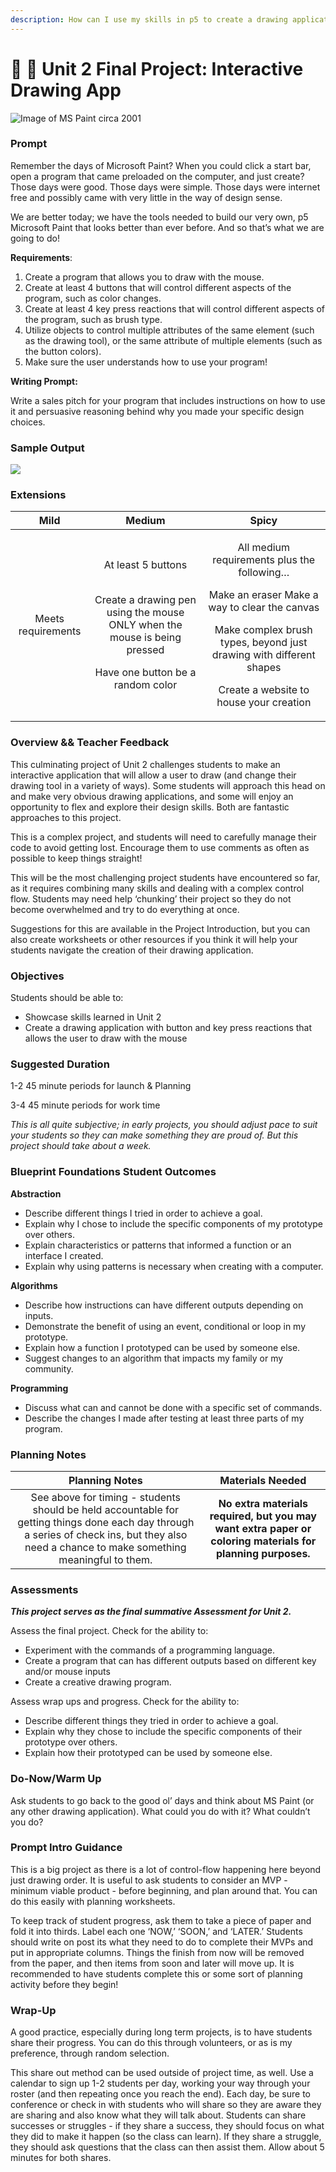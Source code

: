 ```yaml
---
description: How can I use my skills in p5 to create a drawing application?
---
```


# 🎨 🎨 Unit 2 Final Project: Interactive Drawing App

![Image of MS Paint circa 2001](<../.gitbook/assets/Screen Shot 2021-11-04 at 11.54.58 AM.png>)

### Prompt

Remember the days of Microsoft Paint? When you could click a start bar, open a program that came preloaded on the computer, and just create? Those days were good. Those days were simple. Those days were internet free and possibly came with very little in the way of design sense.

We are better today; we have the tools needed to build our very own, p5 Microsoft Paint that looks better than ever before. And so that’s what we are going to do!

**Requirements**:

1. Create a program that allows you to draw with the mouse.&#x20;
2. Create at least 4 buttons that will control different aspects of the program, such as color changes.&#x20;
3. Create at least 4 key press reactions that will control different aspects of the program, such as brush type.&#x20;
4. Utilize objects to control multiple attributes of the same element (such as the drawing tool), or the same attribute of multiple elements (such as the button colors).
5. Make sure the user understands how to use your program!

**Writing Prompt:**

Write a sales pitch for your program that includes instructions on how to use it and persuasive reasoning behind why you made your specific design choices.

### **Sample Output**

![](<../.gitbook/assets/Screen Shot 2021-11-04 at 11.55.17 AM.png>)

### **Extensions**

|        Mild        |                                                                             Medium                                                                            |                                                                                                                          Spicy                                                                                                                         |
| :----------------: | :-----------------------------------------------------------------------------------------------------------------------------------------------------------: | :----------------------------------------------------------------------------------------------------------------------------------------------------------------------------------------------------------------------------------------------------: |
| Meets requirements | <p>At least 5 buttons</p><p><br>Create a drawing pen using the mouse ONLY when the mouse is being pressed </p><p></p><p>Have one button be a random color</p> | <p>All medium requirements plus the following… </p><p></p><p>Make an eraser Make a way to clear the canvas </p><p></p><p>Make complex brush types, beyond just drawing with different shapes </p><p></p><p>Create a website to house your creation</p> |

### Overview && Teacher Feedback

This culminating project of Unit 2 challenges students to make an interactive application that will allow a user to draw (and change their drawing tool in a variety of ways). Some students will approach this head on and make very obvious drawing applications, and some will enjoy an opportunity to flex and explore their design skills. Both are fantastic approaches to this project.

This is a complex project, and students will need to carefully manage their code to avoid getting lost. Encourage them to use comments as often as possible to keep things straight!

This will be the most challenging project students have encountered so far, as it requires combining many skills and dealing with a complex control flow. Students may need help ‘chunking’ their project so they do not become overwhelmed and try to do everything at once.

Suggestions for this are available in the Project Introduction, but you can also create worksheets or other resources if you think it will help your students navigate the creation of their drawing application.

### Objectives

Students should be able to:

* Showcase skills learned in Unit 2&#x20;
* Create a drawing application with button and key press reactions that allows the user to draw with the mouse

### Suggested Duration

1-2 45 minute periods for launch & Planning&#x20;

3-4 45 minute periods for work time

_This is all quite subjective; in early projects, you should adjust pace to suit your students so they can make something they are proud of. But this project should take about a week._

### Blueprint Foundations Student Outcomes

**Abstraction**

* Describe different things I tried in order to achieve a goal.&#x20;
* Explain why I chose to include the specific components of my prototype over others.
* Explain characteristics or patterns that informed a function or an interface I created.
* Explain why using patterns is necessary when creating with a computer.

**Algorithms**

* Describe how instructions can have different outputs depending on inputs.
* Demonstrate the benefit of using an event, conditional or loop in my prototype.&#x20;
* Explain how a function I prototyped can be used by someone else.&#x20;
* Suggest changes to an algorithm that impacts my family or my community.

**Programming**

* Discuss what can and cannot be done with a specific set of commands.&#x20;
* Describe the changes I made after testing at least three parts of my program.

### **Planning Notes**

|                                                                                        Planning Notes                                                                                        |                                              Materials Needed                                              |
| :------------------------------------------------------------------------------------------------------------------------------------------------------------------------------------------: | :--------------------------------------------------------------------------------------------------------: |
| See above for timing - students should be held accountable for getting things done each day through a series of check ins, but they also need a chance to make something meaningful to them. | **No extra materials required, but you may want extra paper or coloring materials for planning purposes.** |

### **Assessments**

_**This project serves as the final summative Assessment for Unit 2.**_&#x20;

Assess the final project. Check for the ability to:

* Experiment with the commands of a programming language.&#x20;
* Create a program that can has different outputs based on different key and/or mouse inputs&#x20;
* Create a creative drawing program.

Assess wrap ups and progress. Check for the ability to:

* Describe different things they tried in order to achieve a goal.&#x20;
* Explain why they chose to include the specific components of their prototype over others.&#x20;
* Explain how their prototyped can be used by someone else.

### Do-Now/Warm Up

Ask students to go back to the good ol’ days and think about MS Paint (or any other drawing application). What could you do with it? What couldn’t you do?

### Prompt Intro Guidance

This is a big project as there is a lot of control-flow happening here beyond just drawing order. It is useful to ask students to consider an MVP - minimum viable product - before beginning, and plan around that. You can do this easily with planning worksheets.&#x20;

To keep track of student progress, ask them to take a piece of paper and fold it into thirds. Label each one ‘NOW,’ ‘SOON,’ and ‘LATER.’ Students should write on post its what they need to do to complete their MVPs and put in appropriate columns. Things the finish from now will be removed from the paper, and then items from soon and later will move up. It is recommended to have students complete this or some sort of planning activity before they begin!

### Wrap-Up

A good practice, especially during long term projects, is to have students share their progress. You can do this through volunteers, or as is my preference, through random selection.&#x20;

This share out method can be used outside of project time, as well. Use a calendar to sign up 1-2 students per day, working your way through your roster (and then repeating once you reach the end). Each day, be sure to conference or check in with students who will share so they are aware they are sharing and also know what they will talk about. Students can share successes or struggles - if they share a success, they should focus on what they did to make it happen (so the class can learn). If they share a struggle, they should ask questions that the class can then assist them. Allow about 5 minutes for both shares.
